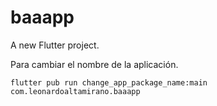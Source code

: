 # baaapp

A new Flutter project.


Para cambiar el nombre de la aplicación.
```
flutter pub run change_app_package_name:main com.leonardoaltamirano.baaapp
```